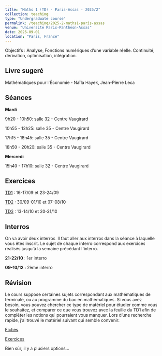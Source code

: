 ```yaml
---
title: "Maths 1 (TD) - Paris-Assas - 2025/2"
collection: teaching
type: "Undergraduate course"
permalink: /teaching/2025-2-maths1-paris-assas
venue: "Université Paris-Panthéon-Assas"
date: 2025-09-01
location: "Paris, France"
---
```


Objectifs : Analyse, Fonctions numériques d’une variable réelle. Continuité, dérivation, optimisation, intégration.

## Livre sugeré

Mathématiques pour l'Économie - Naïla Hayek, Jean-Pierre Leca

## Séances

**Mardi**
   
 9h20 - 10h50: salle 32 - Centre Vaugirard
   
10h55 - 12h25: salle 35 - Centre Vaugirard
            
17h15 - 18h45: salle 35 - Centre Vaugirard
            
18h50 - 20h20: salle 35 - Centre Vaugirard

**Mercredi**

15h40 - 17h10: salle 32 - Centre Vaugirard

## Exercices

[TD1](https://drive.google.com/file/d/1JxQQAFZPD4njPtMl8yRNE2Bc8CHnSTPS/view?usp=sharing) : 16-17/09 et 23-24/09

[TD2](https://drive.google.com/file/d/1GJW8Cfv47OVgvCcp3a2P9Op3u4Ohdibz/view?usp=sharing) : 30/09-01/10 et 07-08/10

[TD3](https://drive.google.com/file/d/1wFFPLdibxp4RLj0izylB3e46vN7eoOx7/view?usp=sharing) : 13-14/10 et 20-21/10

## Interros

On va avoir deux interros. Il faut aller aux interros dans la séance à laquelle vous êtes inscrit. Le sujet de chaque interro correspond aux exercices réalisés jusqu'à la semaine précédant l'interro.

**21-22/10** : 1er interro

**09-10/12** : 2ème interro

## Révision

Le cours suppose certaines sujets correspondant aux mathématiques de terminale, ou au programme du bac en mathématiques. Si vous avez besoin, vous pouvez chercher ce type de matériel pour étudier comme vous le souhaitez, et comparer ce que vous trouvez avec la feuille du TD1 afin de compléter les notions qui pourraient vous manquer. Lors d’une recherche rapide, j’ai trouvé le matériel suivant qui semble convenir: 

[Fiches](https://coursmathsaix.fr/fiche-methode-maths-terminale/)

[Exercices](https://www.annales2maths.com/exercices-ts/)

Bien sûr, il y a plusiers options...
